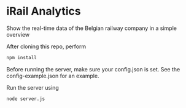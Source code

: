 # iRail Analytics

Show the real-time data of the Belgian railway company in a simple overview

After cloning this repo, perform
```bash
npm install
```

Before running the server, make sure your config.json is set. See the config-example.json for an example.

Run the server using
```bash
node server.js
```
